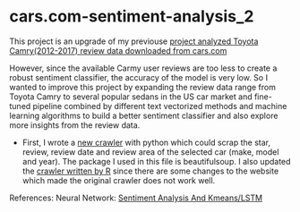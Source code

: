 # cars.com-sentiment-analysis_2
This project is an upgrade of my previouse [project analyzed Toyota Camry(2012-2017) review data downloaded from cars.com](https://github.com/Lanwei02/cars.com-sentiment-analysis_1)

However, since the available Carmy user reviews are too less to create a robust sentiment classifier, the accuracy of the model is very low. So I wanted to improve this project by expanding the review data range from Toyota Camry to several popular sedans in the US car market and fine-tuned pipeline combined by different text vectorized methods and machine learning algorithms to build a better sentiment classifier and also explore more insights from the review data.

* First, I wrote a [new crawler](https://github.com/Lanwei02/cars.com-sentiment-analysis_2/blob/master/car_scrapper.ipynb) with python which could scrap the star, review, review date and review area of the selected car (make, model and year). The package I used in this file is beautifulsoup. I also updated the [crawler written by R](https://github.com/Lanwei02/cars.com-sentiment-analysis_2/blob/master/CARS_CRAWLER.R) since there are some changes to the website which made the original crawler does not work well.

References:
Neural Network: [Sentiment Analysis And Kmeans/LSTM](https://www.kaggle.com/rahulvks/sentiment-analysis-and-kmeans-lstm)
